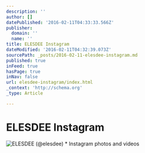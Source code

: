 ```yaml
---
description: ''
author: []
datePublished: '2016-02-11T04:33:33.566Z'
publisher:
  domain: ''
  name: ''
title: ELESDEE Instagram
dateModified: '2016-02-11T04:32:39.073Z'
sourcePath: _posts/2016-02-11-elesdee-instagram.md
published: true
inFeed: true
hasPage: true
inNav: false
url: elesdee-instagram/index.html
_context: 'http://schema.org'
_type: Article

---
```

# ELESDEE Instagram
![ELESDEE &lpar;&commat;elesdee&rpar; &midast; Instagram photos and videos](https://scontent.cdninstagram.com/t51.2885-19/10616796_1490937137817642_231772456_a.jpg)
